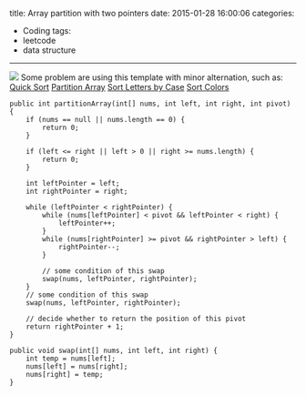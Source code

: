 title: Array partition with two pointers
date: 2015-01-28 16:00:06
categories: 
- Coding
tags:
- leetcode
- data structure
---
![](/img/leetcode-array.jpg)
Some problem are using this template with minor alternation, such as:
[Quick Sort](http://examples.javacodegeeks.com/core-java/quicksort-algorithm-in-java-code-example/)
[Partition Array](http://lintcode.com/en/problem/partition-array)
[Sort Letters by Case](http://lintcode.com/en/problem/sort-letters-by-case/)
[Sort Colors](http://lintcode.com/zh-cn/problem/sort-colors/)

```
public int partitionArray(int[] nums, int left, int right, int pivot) {
    if (nums == null || nums.length == 0) {
        return 0;
    }
 
    if (left <= right || left > 0 || right >= nums.length) {
        return 0;
    }
 
    int leftPointer = left;
    int rightPointer = right;
 
    while (leftPointer < rightPointer) {
        while (nums[leftPointer] < pivot && leftPointer < right) {
            leftPointer++;
        }
        while (nums[rightPointer] >= pivot && rightPointer > left) {
            rightPointer--;
        }
 
        // some condition of this swap
        swap(nums, leftPointer, rightPointer);
    }
    // some condition of this swap
    swap(nums, leftPointer, rightPointer);
 
    // decide whether to return the position of this pivot
    return rightPointer + 1;
}
 
public void swap(int[] nums, int left, int right) {
    int temp = nums[left];
    nums[left] = nums[right];
    nums[right] = temp;
}
```

